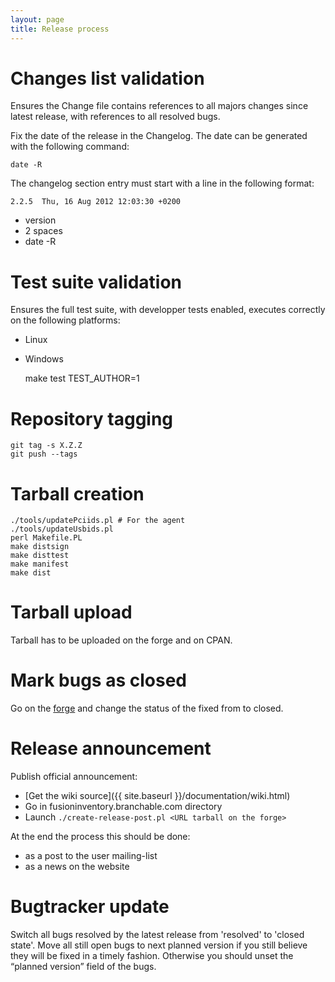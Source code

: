 ```yaml
---
layout: page
title: Release process
---
```


# Changes list validation

Ensures the Change file contains references to all majors changes since latest release, with references to all resolved bugs.

Fix the date of the release in the Changelog. The date can be generated with the following command:

    date -R

The changelog section entry must start with a line in the following format:

    2.2.5  Thu, 16 Aug 2012 12:03:30 +0200

* version
* 2 spaces
* date -R

# Test suite validation

Ensures the full test suite, with developper tests enabled, executes correctly on the following platforms:

* Linux
* Windows

    make test TEST_AUTHOR=1

# Repository tagging

    git tag -s X.Z.Z
    git push --tags

# Tarball creation

    ./tools/updatePciids.pl # For the agent
    ./tools/updateUsbids.pl
    perl Makefile.PL
    make distsign
    make disttest
    make manifest
    make dist

# Tarball upload

Tarball has to be uploaded on the forge and on CPAN.

# Mark bugs as closed

Go on the [forge](http://forge.fusioninventory.org/) and change the status of the fixed from to closed.

# Release announcement

Publish official announcement:

* [Get the wiki source]({{ site.baseurl }}/documentation/wiki.html)
* Go in fusioninventory.branchable.com directory
* Launch `./create-release-post.pl <URL tarball on the forge>`

At the end the process this should be done:

* as a post to the user mailing-list
* as a news on the website

# Bugtracker update

Switch all bugs resolved by the latest release from 'resolved' to 'closed state'.
Move all still open bugs to next planned version if you still believe they will be fixed in a timely fashion. Otherwise you should unset the “planned version” field of the bugs.
